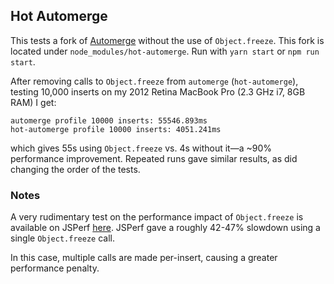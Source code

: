 ## Hot Automerge

This tests a fork of [Automerge](https://github.com/automerge/automerge?files=1) without the use of `Object.freeze`. This fork is located under `node_modules/hot-automerge`. Run with `yarn start` or `npm run start`.

After removing calls to `Object.freeze` from `automerge` (`hot-automerge`), testing 10,000 inserts on my 2012 Retina MacBook Pro (2.3 GHz i7, 8GB RAM) I get:

```
automerge profile 10000 inserts: 55546.893ms
hot-automerge profile 10000 inserts: 4051.241ms
```

which gives 55s using `Object.freeze` vs. 4s without it—a ~90% performance improvement. Repeated runs gave similar results, as did changing the order of the tests.

### Notes

A very rudimentary test on the performance impact of `Object.freeze` is available on JSPerf [here](https://jsperf.com/freeze-vs-seal-vs-normal/27). JSPerf gave a roughly 42-47% slowdown using a single `Object.freeze` call.

In this case, multiple calls are made per-insert, causing a greater performance penalty.
